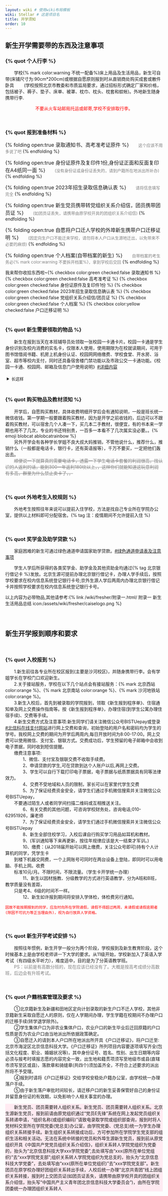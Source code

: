 ```yaml
---
layout: wiki # 使用wiki布局模板
wiki: Stellar # 这是项目名
title: 开学须知
order: 10
---
```


## **新生开学需要带的东西及注意事项**

###

### {% quot 个人行李 %}

&emsp;&emsp;学校{% mark color:warning 不统一配备%}床上用品及生活用品，新生可自带(床铺尺寸为:90cm*200cm)或根据自愿原则报到时从直销商处购买成套或散件卧具
&emsp;&emsp;(学校按照北京市教委和市质监局要求，通过招标形式确定厂家和价格，包括被子、褥子、垫子、床单、被罩、枕巾、枕头、枕套和蚊帐)。外地新生随身携带行李.
<div class="tag-plugin note" color="red">
    <div class="body">
        <p style="text-align:center;color: red;">不要从火车站邮局托运或邮寄,学校不安排取行李。</p>
    </div>
</div>


</br>

### {% quot 报到准备材料 %}

<font size=3>{% folding open:true 录取通知书、高考准考证原件 %}</font>
<font size=2 color=gray>&emsp;&emsp;这个应该不用多说了吧</font>
{% endfolding %}

<font size=3>{% folding open:true 身份证原件及复印件1份,身份证正面和反面复印在A4纸同一面 %}</font>
<font size=2 color=gray>&emsp;&emsp;(没有身份证或身份证丢失的，请到户籍所在地派出所补办)</font>
{% endfolding %}

<font size=3>{% folding open:true 2023年招生录取信息确认表 %}</font>
<font size=2 color=gray>&emsp;&emsp;请将信息填写完全</font>
{% endfolding %}

<font size=3>{% folding open:true 新生党员携带转党组织关系介绍信，团员携带团员证 %}</font>
<font size=2 color=gray>&emsp;&emsp;(如团员证丢失，请携带由原学校开具的团组织关系介绍信)</font>
{% endfolding %}

<font size=3>{% folding open:true 自愿将户口迁人学校的外埠新生携带户口迁移证明 %}</font>
<font size=2 color=gray>&emsp;&emsp;(因定向生户口不能迁来学校，请勿将本人户口从生源地迁出，以免带来不必要的麻烦)</font>
{% endfolding %}

<font size=3>{% folding open:true 个人档案(自带档案的新生) %}</font>
<font size=2 color=gray>&emsp;&emsp;自带档案的考生务必{% mark color:warning 不要拆开档案%}，拿到学校后交回</font>
{% endfolding %}

<div class="tag-plugin note" color="light">
    <div class="body">
        我来帮你收拾东西啦~{% checkbox color:green checked:false 录取通知书 %}
        {% checkbox color:green checked:false 高考准考证 %}
        {% checkbox color:green checked:false 身份证原件及复印件1份 %}
        {% checkbox color:green checked:false 2023年招生录取信息确认表 %}
        {% checkbox color:green checked:false 党组织关系介绍信/团员证 %}
        {% checkbox color:green checked:false 个人档案 %}
        {% checkbox color:yellow checked:false 户口迁移证明 %}
    </div>
</div>



</br>

### {% quot 新生需要领取的物品 %}

<div class="tag-plugin note">
    <div class="body">
        <p>&emsp;&emsp;新生在报到当天在本班辅导员处领取一张校园一卡通卡片。校园一卡通是学生身份识别及校内消费的实名卡，仅限本人使用，使用期限为在校就读期间，可用于图书馆借阅书籍、机房上机身份认证、校园网网络缴费、学校食堂、开水房、浴室、超市等校内支付，同时还具备宿舍楼门禁功能以及市政公交一卡通功能。《校园一卡通、校园网、邮箱及信息门户使用说明》<a
                target="_blank" rel="noopener" href="http://inc.bistu.edu.cn/">#详细内容</a></p>
        <details class="tag-plugin folding" color="white" style="margin:-3px;padding:-3px;">
            <summary style="padding:8px;"><span>
                    <font size=2>长这样</font>
                </span></summary>
            <div class="body">
                {% image /assets/wiki/fresher/card.jpg 来自计科学姐提供的北信科学生卡 fancybox:true width:200px padding:16px bg:light %}
            </div>
        </details>
    </div>

</div>



</br>



### {% quot 购买物品及教材须知 %}

<div class="tag-plugin note">
    <div class="body">
        <p>&emsp;&emsp;开学后，自愿购买教材，具体收费明细开学后会有通知说明，一般是班长统一微信收钱。第一学期一般要跟着购买教材，因为是开学之前收钱的，后边可以不跟着购买教材，可以宿舍几个人凑一下，买几本二手教材，很便宜，有的书本来一学期也用不了几次，专业的书还特别贵，一百多一本看不了几次属实没必要。。{% emoji blobcat ablobcatrainbow %}</br>&emsp;&emsp;另外开学会有各种学长学姐不良大叔大妈推销，不管他说什么，推荐什么，推销什么（一般都是电话卡，银行卡，还有英语报等），千万不要买，一定把他们轰出去。</br>&emsp;&emsp;<font color=gray style="text-decoration:line-through;">顺便说一下就算真的需要电话卡，透露一下学生电话卡套餐的利润很高，找认识的人返利的话，能到300一年返利180块以上，，这样你们就能知道这玩意利润有多高，群里为什么禁止卖卡了，，</font></p>
    </div>

</div>

</br>



### {% quot 外地考生入校规则 %}

<div class="tag-plugin note">
    <div class="body">
        <p>&emsp;&emsp;外地考生按照往年来说可以提前入住学校，方法是找自己专业所在学院办公室，提供以上材料即可分配宿舍。{% tag 注：疫情期间不允许提前入住 %}</p>
    </div>

</div>

</br>

### {% quot 奖学金及助学贷款 %}

<div class="tag-plugin note">
    <div class="body">
        <p>&emsp;&emsp;家庭困难的新生可通过绿色通道申请国家助学贷款。<a class="tag-plugin tag" color="green" target="_self" rel="noopener" href="/wiki/fresher/附录八.html">#绿色通道申请表及注意事项</a></p>
    </div>
</div>
<div class="tag-plugin note">
<div class="body">
        <p>&emsp;&emsp;学生人学后所获得的各类奖学金、助学金及其他资助金均通过{% tag 北京银行借记卡 %}发放。北京生源可提前办理北京银行借记卡，办理人学手续后，按照学校要求在校内信息系统登记银行卡号;京外生源人学后两周内办理北京银行借记卡并按照学校要求在校内信息系统登记银行卡号。</p>
    </div>
</div>

<div class="tag-plugin note" color="gray">
    <div class="title">以上内容为必带物品,其他请参考:{% link /wiki/fresher/附录一.html/ 附录一 新生生活用品总结  icon:/assets/wiki/fresher/caiselogo.png  %}</p>
        </font>
    </div>
</div>

###

</br>

## **新生开学报到顺序和要求**

</br>

### {% quot 入校报到 %}

<div class="tag-plugin note">
    <div class="body">
        <p>&emsp;&emsp;1.新生前往各专业所在校区报到(主要是沙河校区)，并随身携带行李。会有学姐学长在学校门口欢迎新生。</br>
        &emsp;&emsp;2.关于接站服务，学校在以下几个站点会有接站服务：{% mark 北京西站 color:orange %}、{% mark 北京南站 color:orange %}、{% mark 沙河地铁站 color:orange %}。  </br>
        &emsp;&emsp;3.新生入校后，首先到被录取的学院报到，领取《新生报到程序单》、住宿通知单及网上交费操作指南等。按《新生报到程序单》，办理住宿(到学生公寓办理住宿手续)、交费等手续。</br>
        &emsp;&emsp;4.新生交费方式及注意事项:新生同学们请关注微信公众号BISTUepay或登录<a class="tag-plugin tag" color="green" target="_blank" rel="noopener" href="http://epay.bistu.edu.cn">#北信科在线支付网站</a>进行网上交费和查询，初始登陆的用户名和密码均为学生的学号。我校网上交费的期间为开学后两周内,每日开放时间为8:00-17:00。网上交费可以使用微信、支付宝、银联方式。交费成功后，学生预留的电子邮箱中会收到电子票据，同时收到短信提醒。</br>
        &emsp;&emsp;缴费注意事项:</br>
&emsp;&emsp;&emsp;&emsp;1、微信、支付宝及银联交费不收取手续费。</br>
&emsp;&emsp;&emsp;&emsp;2、申请贷款的学生,可在贷款到达个人账户以后,再网上交费。</br>
&emsp;&emsp;&emsp;&emsp;3、学生可以自行下载打印电子票据，电子票据与纸质票据具有同等法律效力。</br>
&emsp;&emsp;&emsp;&emsp;4、交费不受地域和人员的限制，家长可以在家里代学生交费</br>
&emsp;&emsp;&emsp;&emsp;5、为了保证经费资金安全，请学生们通过手机微信搜索并关注微信公众号BISTUepay，</br>&emsp;&emsp;不要通过陌生人或者同学间扫描二维码或互相推送关注。</br>
&emsp;&emsp;&emsp;&emsp;6、有关交费的其他问题，可咨询学校财务处，咨询电话;010-62951926，廉老师</br>
&emsp;&emsp;&emsp;&emsp;7、为了保证经费资金安全，请学生们通过手机微信搜索并关注微信公众号BISTUepay</br>
&emsp;&emsp;&emsp;&emsp;8、新生全部住校学习，入校后课自行购买学习用品如耳机和教材。</br>
&emsp;&emsp;&emsp;&emsp;9、(军训通知等下来再更新，按往年规律应该是大一结束才军训。)</br>
&emsp;&emsp;&emsp;&emsp;10、缴费：(从2018届开始可以网上缴费，关注公众号即可)持有个人计算机的同学，凭学生卡</br>&emsp;&emsp;到楼下机器交网费，一个上网账号可同时在两台设备上登陆，即同时可以用电脑、手机上网。收费</br>&emsp;&emsp;标准10元/月。不限时间，不限流量。（学生卡开学统一办理）</br>
&emsp;&emsp;&emsp;&emsp;11、新生以因材施教、分级教学的方式进行英语教学，分为A班和B班，教学质量没有差距，</br>&emsp;&emsp;只是考4、6级的时间不一样。</br>
&emsp;&emsp;&emsp;&emsp;12、新生如许报到期间将安排入学体检，体检费另行通知。</br>
</p>
</div>
</div>

<div class="tag-plugin note" color="cyan">
    <div class="title"><font color=red><code>因故不能按期报到的同学，应及时向所在学院请假，请假不得超过两周，未请假或请假逾期者(除因不可抗力等正当理由外)，视为自行放弃人学资格。</code></p>
        </font>
    </div>
</div>
        
</br>

###  {% quot 新生开学考试安排 %}

<div class="tag-plugin note">
<div class="body">
        <p>&emsp;&emsp;按照往年惯例，新生开学一般分为两个阶段，学校报到及新生教育阶段，这个时候基本上是由学校老师讲一下大学的要求。从11级开始，学校新加入了英语入学考试（有四级水平听力），难度适中，目的是为了分英语教学班。</br>
        &emsp;&emsp;<font color=gray style="">PS：以前是有高数分班的，现在应该已经没有了。大概是按高考成绩分高数班，后边会有升班考试。</font>
        </p>
    </div>
</div>

</br>

###  {% quot 户籍档案管理及要求 %}

<div class="tag-plugin note">
<div class="body">
        <p>&emsp;&emsp;①北京籍新生及新疆和田地区定向计划录取的新生户口不迁人学校，其他非京籍新生采取自愿迁人的原则，仅在人学期间办理，学生学籍在校期间不办理户口的迁移手续(转学退学除外)。</br>&emsp;&emsp;②学生集体户口为非农业集体户口，农业户口的新生毕业后迁回原籍的户口性质是否为农业户口由当地派出所依据政策确定。</br>&emsp;&emsp;③自愿迁入的请到本人户口所在地派出所开具《户口迁移证》，将户口迁至:北京市海淀区北京信息科技大学。《户口迁移证》所列项目内容要逐项填写齐全(包括文化程度、职业、婚姻状况等)，其中身份证号、姓名、性别、出生日期等内容必须与报考时填报志愿的内容完全一致，出生地和籍贯项须写至地级市或县(直辖市须写至区或县)，落款章和骑缝章(共四个)须加盖齐全，不符合上述要求的派出所将不予受理。</br>&emsp;&emsp;④报到时请将《户口迁移证》交给学校安稳处户籍办公室，由学校统一办理落户手续。</br>&emsp;&emsp;⑤由于新生落户审批时间较长，请迁移户口的新生妥善保管好自己的身份证并留意身份证的有效期，以免影响个人相关事宜的办理。</p>
    </div>
</div>
<div class="tag-plugin note" style="background-color:#FFEBF2;">
<div class="body">
        <p>&emsp;&emsp;新生党员、团员需要转人组织关系。新生党员、团员需要转人组织关系。北京生源新生党员，报到前请由原党组织通过“党员E先锋”系统在网上发起党员组织关系转递申请，“组织名称(或组织编码)”请致电录取学院或组织部查询，报到时将人党材料交至所在学院党委(党总支)办公室，由学院党委、(党总支)统一为学生办理组织关系转接手续。新生组织关系转接成功后，方可参加所在学院学生党支部的组织生活和相关活动。无法在系统中转接的党员和外埠生源新生党员，报到前从原党组织开具《中国共产党党员组织关系介绍信》，组织关系转人学院党组织为党委的，抬头为“北京信息科技大学xxx学院党委”,去处填写由“xxx(原所在单位党组织)”去“xxx学院党支部”;组织关系转人学院党组织为党总支的，抬头为“北京信息科技大学党委”，去处填写由“xxx(原所在单位党组织)”去“xxx学院党支部”。新生团员在原学校办理好团组织关系转出手续，人校后统一办理“北京共青团”线上团组织关系转接，报到时上交团员证(如团员证丢失，请携带由原学校开具的团组织关系介绍信，抬头写“中国共产主义青年团北京信息科技大学委员会”)，由所在学院团委统一办理团组织关系转人</p>
    </div>
</div>
